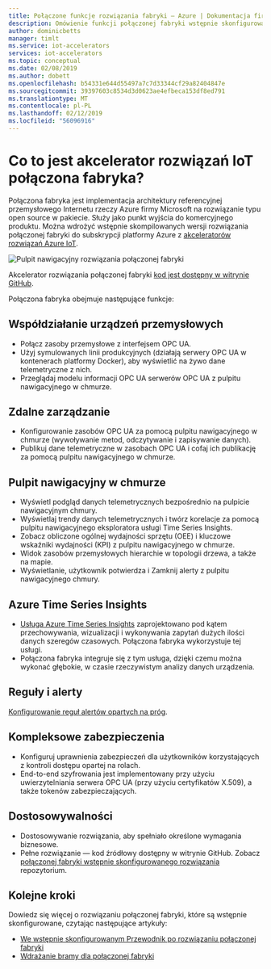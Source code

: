 ```yaml
---
title: Połączone funkcje rozwiązania fabryki — Azure | Dokumentacja firmy Microsoft
description: Omówienie funkcji połączonej fabryki wstępnie skonfigurowanego rozwiązania.
author: dominicbetts
manager: timlt
ms.service: iot-accelerators
services: iot-accelerators
ms.topic: conceptual
ms.date: 02/08/2019
ms.author: dobett
ms.openlocfilehash: b54331e644d55497a7c7d33344cf29a82404847e
ms.sourcegitcommit: 39397603c8534d3d0623ae4efbeca153df8ed791
ms.translationtype: MT
ms.contentlocale: pl-PL
ms.lasthandoff: 02/12/2019
ms.locfileid: "56096916"
---
```

# <a name="what-is-connected-factory-iot-solution-accelerator"></a>Co to jest akcelerator rozwiązań IoT połączona fabryka?

Połączona fabryka jest implementacja architektury referencyjnej przemysłowego Internetu rzeczy Azure firmy Microsoft na rozwiązanie typu open source w pakiecie. Służy jako punkt wyjścia do komercyjnego produktu. Można wdrożyć wstępnie skompilowanych wersji rozwiązania połączonej fabryki do subskrypcji platformy Azure z [akceleratorów rozwiązań Azure IoT](https://www.azureiotsolutions.com/#solutions/types/CF).

![Pulpit nawigacyjny rozwiązania połączonej fabryki](./media/iot-accelerators-connected-factory-features/dashboard.png)

Akcelerator rozwiązania połączonej fabryki [kod jest dostępny w witrynie GitHub](https://github.com/Azure/azure-iot-connected-factory).

Połączona fabryka obejmuje następujące funkcje:

## <a name="industrial-device-interoperability"></a>Współdziałanie urządzeń przemysłowych

- Połącz zasoby przemysłowe z interfejsem OPC UA.
- Użyj symulowanych linii produkcyjnych (działają serwery OPC UA w kontenerach platformy Docker), aby wyświetlić na żywo dane telemetryczne z nich.
- Przeglądaj modelu informacji OPC UA serwerów OPC UA z pulpitu nawigacyjnego w chmurze.

## <a name="remote-management"></a>Zdalne zarządzanie

- Konfigurowanie zasobów OPC UA za pomocą pulpitu nawigacyjnego w chmurze (wywoływanie metod, odczytywanie i zapisywanie danych).
- Publikuj dane telemetryczne w zasobach OPC UA i cofaj ich publikację za pomocą pulpitu nawigacyjnego w chmurze.

## <a name="cloud-dashboard"></a>Pulpit nawigacyjny w chmurze

- Wyświetl podgląd danych telemetrycznych bezpośrednio na pulpicie nawigacyjnym chmury.
- Wyświetlaj trendy danych telemetrycznych i twórz korelacje za pomocą pulpitu nawigacyjnego eksploratora usługi Time Series Insights.
- Zobacz obliczone ogólnej wydajności sprzętu (OEE) i kluczowe wskaźniki wydajności (KPI) z pulpitu nawigacyjnego w chmurze.
- Widok zasobów przemysłowych hierarchie w topologii drzewa, a także na mapie.
- Wyświetlanie, użytkownik potwierdza i Zamknij alerty z pulpitu nawigacyjnego chmury.

## <a name="azure-time-series-insights"></a>Azure Time Series Insights

- [Usługa Azure Time Series Insights](../time-series-insights/time-series-insights-overview.md) zaprojektowano pod kątem przechowywania, wizualizacji i wykonywania zapytań dużych ilości danych szeregów czasowych. Połączona fabryka wykorzystuje tej usługi.
- Połączona fabryka integruje się z tym usługa, dzięki czemu można wykonać głębokie, w czasie rzeczywistym analizy danych urządzenia.

## <a name="rules-and-alerts"></a>Reguły i alerty

[Konfigurowanie reguł alertów opartych na próg](iot-accelerators-connected-factory-configure.md).

## <a name="end-to-end-security"></a>Kompleksowe zabezpieczenia

- Konfiguruj uprawnienia zabezpieczeń dla użytkowników korzystających z kontroli dostępu opartej na rolach.
- End-to-end szyfrowania jest implementowany przy użyciu uwierzytelniania serwera OPC UA (przy użyciu certyfikatów X.509), a także tokenów zabezpieczających.

## <a name="customizability"></a>Dostosowywalności

- Dostosowywanie rozwiązania, aby spełniało określone wymagania biznesowe.
- Pełne rozwiązanie — kod źródłowy dostępny w witrynie GitHub. Zobacz [połączonej fabryki wstępnie skonfigurowanego rozwiązania](https://github.com/Azure/azure-iot-connected-factory) repozytorium.

## <a name="next-steps"></a>Kolejne kroki

Dowiedz się więcej o rozwiązaniu połączonej fabryki, które są wstępnie skonfigurowane, czytając następujące artykuły:

* [We wstępnie skonfigurowanym Przewodnik po rozwiązaniu połączonej fabryki](iot-accelerators-connected-factory-sample-walkthrough.md)
* [Wdrażanie bramy dla połączonej fabryki]( iot-accelerators-connected-factory-gateway-deployment.md)
